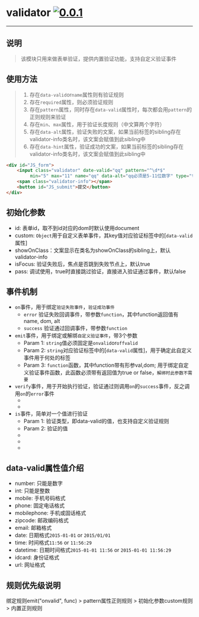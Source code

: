 # validator [![0.0.1](https://moekit.timo.today/badge/validator)](https://moekit.timo.today/package/validator)

---

## 说明
> 该模块只用来做表单验证，提供内置验证功能，支持自定义验证事件

## 使用方法
> 1. 存在`data-valid`or`name`属性则有验证规则
> 2. 存在`required`属性，则必须验证规则
> 3. 存在`pattern`属性，同时存在`data-valid`属性时，每次都会用`pattern`的正则规则来验证
> 4. 存在`min`、`max`属性，用于验证长度规则（中文算两个字符）
> 5. 存在`data-alt`属性，验证失败的文案，如果当前标签的sibling存在validator-info类名时，该文案会赋值到此sibling中
> 6. 存在`data-hint`属性，验证成功的文案，如果当前标签的sibling存在validator-info类名时，该文案会赋值到此sibling中

```html
<div id="JS_form">
	<input class="validator" date-valid="qq" pattern="^\d*$"
		 min="5" max="11" name="qq" data-alt="qq必须是5-11位数字" type="text" />
	<span class="validator-info"></span>
	<button id="JS_submit">提交</button>
</div>
```

## 初始化参数
+ id: 表单id，取不到id对应的dom时默认使用document
+ custom: `Object`用于自定义表单事件，其key值对应验证标签中的[`data-valid`属性]
+ showOnClass：文案显示在类名为showOnClass的sibling上，默认validator-info
+ isFocus: 验证失败后，焦点是否跳到失败节点上，默认true
+ pass: 调试使用，true时直接跳过验证，直接进入验证通过事件，默认false

## 事件机制
+ `on`事件，用于绑定`验证失败事件`，`验证成功事件`
	+ `error` 验证失败回调事件，带参数`function`，其中function返回值有name, dom, alt
	+ `success` 验证通过回调事件，带参数`function`
+ `emit`事件，用于绑定或解绑`自定义验证事件`，带3个参数
	+ Param 1: `string`值必须固定是`onvalid`or`offvalid`
	+ Param 2: `string`对应验证标签中的[`data-valid`属性]，用于确定此自定义事件用于何处的标签
	+ Param 3: `function`函数，其中function带有形参val,dom; 用于绑定自定义验证事件函数，此函数必须带有返回值为true or false，`解绑时此参数不需要`
+ `verify`事件，用于开始执行验证，验证通过则调用`on`的`success`事件，反之调用`on`的`error`事件
	+ [Param 1]: `function`用于验证通过回调，会阻止`on`的`success`事件的调用
	+ [Param 2]: 调试使用，`true`时直接跳过验证，直接进入验证通过事件
+ `is`事件，简单对一个值进行验证
	+ Param 1: 验证类型，即data-valid的值，也支持自定义验证规则
	+ Param 2: 验证的值
	+ [Param 3]: 验证的值的字符长度最小值min
	+ [Param 4]: 验证的值的字符长度最大值max
	+ [Param 5]: 传入dom对象，专用于自定义验证规则可能使用到的对象

## data-valid属性值介绍
+ number: 只能是数字
+ int: 只能是整数
+ mobile: 手机号码格式
+ phone: 固定电话格式
+ mobilephone: 手机或固话格式
+ zipcode: 邮政编码格式
+ email: 邮箱格式
+ date: 日期格式`2015-01-01` or `2015/01/01`
+ time: 时间格式`11:56` or `11:56:29`
+ datetime: 日期时间格式`2015-01-01 11:56` or `2015-01-01 11:56:29`
+ idcard: 身份证格式 
+ url: 网址格式 

## 规则优先级说明
绑定规则emit("onvalid", func) > pattern属性正则规则 > 初始化参数custom规则 > 内置正则规则